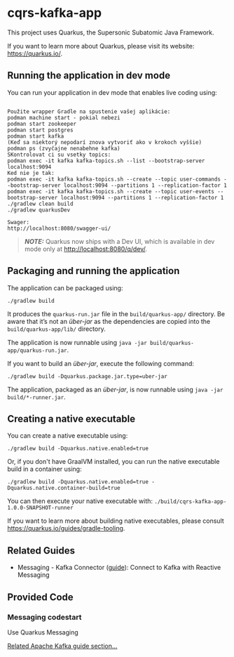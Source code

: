 # cqrs-kafka-app

This project uses Quarkus, the Supersonic Subatomic Java Framework.

If you want to learn more about Quarkus, please visit its website: <https://quarkus.io/>.

## Running the application in dev mode

You can run your application in dev mode that enables live coding using:

```shell script

Použite wrapper Gradle na spustenie vašej aplikácie:
podman machine start - pokial nebezi
podman start zookeeper
podman start postgres
podman start kafka
(Keď sa niektorý nepodarí znova vytvoriť ako v krokoch vyššie)
podman ps (zvyčajne nenabehne kafka)
SKontrolovat ci su vsetky topics:
podman exec -it kafka kafka-topics.sh --list --bootstrap-server localhost:9094
Ked nie je tak:
podman exec -it kafka kafka-topics.sh --create --topic user-commands --bootstrap-server localhost:9094 --partitions 1 --replication-factor 1
podman exec -it kafka kafka-topics.sh --create --topic user-events --bootstrap-server localhost:9094 --partitions 1 --replication-factor 1
./gradlew clean build
./gradlew quarkusDev

Swager:
http://localhost:8080/swagger-ui/

```

> **_NOTE:_**  Quarkus now ships with a Dev UI, which is available in dev mode only at <http://localhost:8080/q/dev/>.

## Packaging and running the application

The application can be packaged using:

```shell script
./gradlew build
```

It produces the `quarkus-run.jar` file in the `build/quarkus-app/` directory.
Be aware that it’s not an _über-jar_ as the dependencies are copied into the `build/quarkus-app/lib/` directory.

The application is now runnable using `java -jar build/quarkus-app/quarkus-run.jar`.

If you want to build an _über-jar_, execute the following command:

```shell script
./gradlew build -Dquarkus.package.jar.type=uber-jar
```

The application, packaged as an _über-jar_, is now runnable using `java -jar build/*-runner.jar`.

## Creating a native executable

You can create a native executable using:

```shell script
./gradlew build -Dquarkus.native.enabled=true
```

Or, if you don't have GraalVM installed, you can run the native executable build in a container using:

```shell script
./gradlew build -Dquarkus.native.enabled=true -Dquarkus.native.container-build=true
```

You can then execute your native executable with: `./build/cqrs-kafka-app-1.0.0-SNAPSHOT-runner`

If you want to learn more about building native executables, please consult <https://quarkus.io/guides/gradle-tooling>.

## Related Guides

- Messaging - Kafka Connector ([guide](https://quarkus.io/guides/kafka-getting-started)): Connect to Kafka with Reactive Messaging

## Provided Code

### Messaging codestart

Use Quarkus Messaging

[Related Apache Kafka guide section...](https://quarkus.io/guides/kafka-reactive-getting-started)

